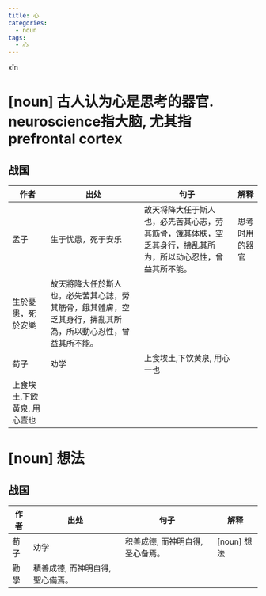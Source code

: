 ```yaml
---
title: 心
categories:
  - noun
tags:
  - 心
---
```


xīn
<!-- more -->


# [noun] 古人认为心是思考的器官. neuroscience指大脑, 尤其指prefrontal cortex

## 战国

作者|出处|句子|解释
---|---|---|---
孟子|生于忧患，死于安乐|故天将降大任于斯人也，必先苦其心志，劳其筋骨，饿其体肤，空乏其身行，拂乱其所为，所以动心忍性，曾益其所不能。| 思考时用的器官
 |生於憂患，死於安樂|故天將降大任於斯人也，必先苦其心誌，勞其筋骨，餓其體膚，空乏其身行，拂亂其所為，所以動心忍性，曾益其所不能。|
荀子|劝学|上食埃土,下饮黄泉, 用心一也|
|上食埃土,下飲黃泉, 用心壹也|


# [noun] 想法

 ## 战国

 作者|出处|句子|解释
 ---|---|---|---
 荀子|劝学|积善成德, 而神明自得, 圣心备焉。| [noun] 想法
  |勸學|積善成德, 而神明自得, 聖心備焉。|
